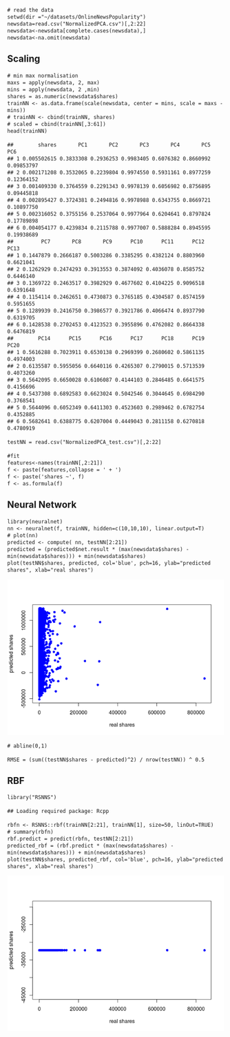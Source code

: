     # read the data
    setwd(dir ="~/datasets/OnlineNewsPopularity")
    newsdata=read.csv("NormalizedPCA.csv")[,2:22]
    newsdata<-newsdata[complete.cases(newsdata),]
    newsdata<-na.omit(newsdata)

Scaling
-------

    # min max normalisation
    maxs = apply(newsdata, 2, max)
    mins = apply(newsdata, 2 ,min)
    shares = as.numeric(newsdata$shares)
    trainNN <- as.data.frame(scale(newsdata, center = mins, scale = maxs - mins))
    # trainNN <- cbind(trainNN, shares)
    # scaled = cbind(trainNN[,3:61])
    head(trainNN)

    ##        shares       PC1       PC2       PC3       PC4       PC5        PC6
    ## 1 0.005502615 0.3833308 0.2936253 0.9983405 0.6076382 0.8660992 0.09853797
    ## 2 0.002171208 0.3532065 0.2239804 0.9974550 0.5931161 0.8977259 0.12364152
    ## 3 0.001409330 0.3764559 0.2291343 0.9978139 0.6056982 0.8756895 0.09445818
    ## 4 0.002895427 0.3724381 0.2494816 0.9978988 0.6343755 0.8669721 0.10897750
    ## 5 0.002316052 0.3755156 0.2537064 0.9977964 0.6204641 0.8797824 0.17789898
    ## 6 0.004054177 0.4239834 0.2115788 0.9977007 0.5888284 0.8945595 0.19938689
    ##         PC7       PC8       PC9      PC10      PC11      PC12      PC13
    ## 1 0.1447879 0.2666187 0.5003286 0.3385295 0.4382124 0.8803960 0.6621041
    ## 2 0.1262929 0.2474293 0.3913553 0.3874092 0.4036078 0.8585752 0.6446140
    ## 3 0.1369722 0.2463517 0.3982929 0.4677602 0.4104225 0.9096518 0.6391648
    ## 4 0.1154114 0.2462651 0.4730873 0.3765185 0.4304587 0.8574159 0.5951655
    ## 5 0.1289939 0.2416750 0.3986577 0.3921786 0.4066474 0.8937790 0.6319705
    ## 6 0.1428538 0.2702453 0.4123523 0.3955896 0.4762082 0.8664338 0.6476819
    ##        PC14      PC15      PC16      PC17      PC18      PC19      PC20
    ## 1 0.5616288 0.7023911 0.6530138 0.2969399 0.2680602 0.5861135 0.4974003
    ## 2 0.6135587 0.5955056 0.6640116 0.4265307 0.2790015 0.5713539 0.4073260
    ## 3 0.5642095 0.6650028 0.6106087 0.4144103 0.2846485 0.6641575 0.4156696
    ## 4 0.5437308 0.6892583 0.6623024 0.5042546 0.3044645 0.6984290 0.3768541
    ## 5 0.5644096 0.6052349 0.6411303 0.4523603 0.2989462 0.6782754 0.4352885
    ## 6 0.5682641 0.6388775 0.6207004 0.4449043 0.2811158 0.6270818 0.4780919

    testNN = read.csv("NormalizedPCA_test.csv")[,2:22]

    #fit
    features<-names(trainNN[,2:21])
    f <- paste(features,collapse = ' + ')
    f <- paste('shares ~', f)
    f <- as.formula(f)

Neural Network
--------------

    library(neuralnet)
    nn <- neuralnet(f, trainNN, hidden=c(10,10,10), linear.output=T)
    # plot(nn)
    predicted <- compute( nn, testNN[2:21])
    predicted = (predicted$net.result * (max(newsdata$shares) - min(newsdata$shares))) + min(newsdata$shares)
    plot(testNN$shares, predicted, col='blue', pch=16, ylab="predicted shares", xlab="real shares")

![](neuralnetworkv6_files/figure-markdown_strict/unnamed-chunk-3-1.png)

    # abline(0,1)

    RMSE = (sum((testNN$shares - predicted)^2) / nrow(testNN)) ^ 0.5

RBF
---

    library("RSNNS")

    ## Loading required package: Rcpp

    rbfn <- RSNNS::rbf(trainNN[2:21], trainNN[1], size=50, linOut=TRUE)
    # summary(rbfn)
    rbf.predict = predict(rbfn, testNN[2:21])
    predicted_rbf = (rbf.predict * (max(newsdata$shares) - min(newsdata$shares))) + min(newsdata$shares)
    plot(testNN$shares, predicted_rbf, col='blue', pch=16, ylab="predicted shares", xlab="real shares")

![](neuralnetworkv6_files/figure-markdown_strict/unnamed-chunk-4-1.png)
